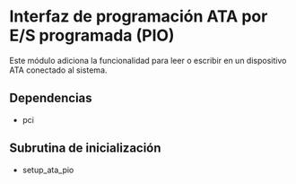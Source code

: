 # Interfaz de programación ATA por E/S programada (PIO)

Este módulo adiciona la funcionalidad para leer o escribir en un
dispositivo ATA conectado al sistema.

## Dependencias
- pci

## Subrutina de inicialización
- setup_ata_pio
